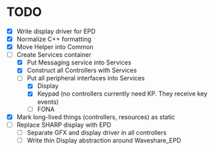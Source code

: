 # TODO

- [x] Write display driver for EPD
- [x] Normalize C++ formatting
- [x] Move Helper into Common
- [ ] Create Services container
  - [x] Put Messaging service into Services
  - [x] Construct all Controllers with Services
  - [ ] Put all peripheral interfaces into Services
    - [x] Display
    - [x] Keypad (no controllers currently need KP. They receive key events)
    - [ ] FONA
- [x] Mark long-lived things (controllers, resources) as static
- [ ] Replace SHARP display with EPD
  - [ ] Separate GFX and display driver in all controllers
  - [ ] Write thin Display abstraction around Waveshare_EPD
